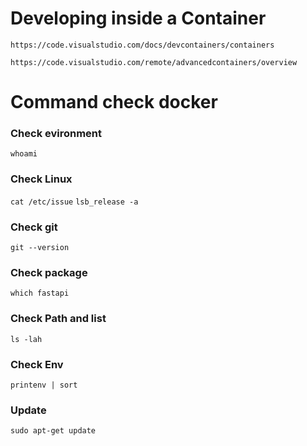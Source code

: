 # Developing inside a Container

`https://code.visualstudio.com/docs/devcontainers/containers`

`https://code.visualstudio.com/remote/advancedcontainers/overview`

# Command check docker

### Check evironment

`whoami`

### Check Linux

`cat /etc/issue`
`lsb_release -a`

### Check git

`git --version`

### Check package

`which fastapi`

### Check Path and list

`ls -lah`

### Check Env

`printenv | sort`

### Update

`sudo apt-get update`

